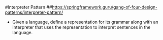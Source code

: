 #Interpreter Pattern
##https://springframework.guru/gang-of-four-design-patterns/interpreter-pattern/


- Given a language, define a representation for its grammar along with an interpreter that uses the representation to interpret sentences in the language.

